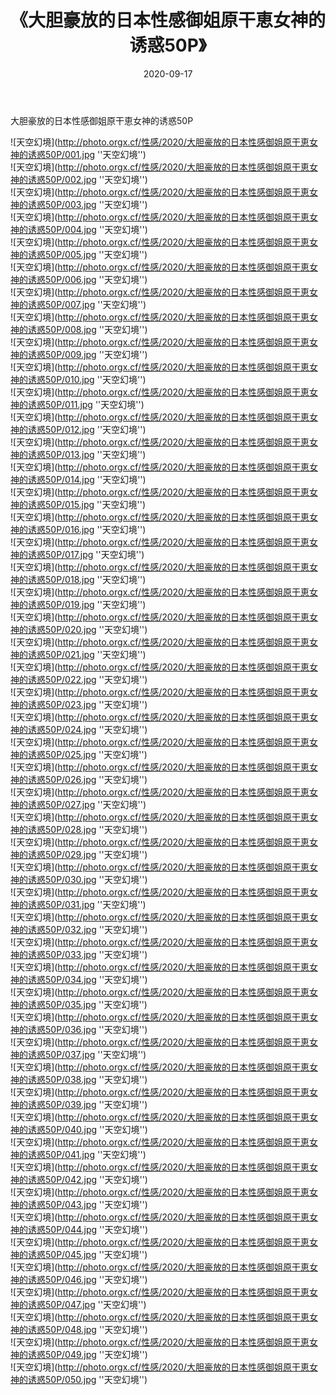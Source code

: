 ﻿---
layout: post
title: 《大胆豪放的日本性感御姐原干恵女神的诱惑50P》
date: 2020-09-17
img: http://photo.orgx.cf/性感/2020/大胆豪放的日本性感御姐原干恵女神的诱惑50P/000.jpg
tags: [美女,性感,泳衣]
---

大胆豪放的日本性感御姐原干恵女神的诱惑50P



![天空幻境](http://photo.orgx.cf/性感/2020/大胆豪放的日本性感御姐原干恵女神的诱惑50P/001.jpg ''天空幻境'')<br>
![天空幻境](http://photo.orgx.cf/性感/2020/大胆豪放的日本性感御姐原干恵女神的诱惑50P/002.jpg ''天空幻境'')<br>
![天空幻境](http://photo.orgx.cf/性感/2020/大胆豪放的日本性感御姐原干恵女神的诱惑50P/003.jpg ''天空幻境'')<br>
![天空幻境](http://photo.orgx.cf/性感/2020/大胆豪放的日本性感御姐原干恵女神的诱惑50P/004.jpg ''天空幻境'')<br>
![天空幻境](http://photo.orgx.cf/性感/2020/大胆豪放的日本性感御姐原干恵女神的诱惑50P/005.jpg ''天空幻境'')<br>
![天空幻境](http://photo.orgx.cf/性感/2020/大胆豪放的日本性感御姐原干恵女神的诱惑50P/006.jpg ''天空幻境'')<br>
![天空幻境](http://photo.orgx.cf/性感/2020/大胆豪放的日本性感御姐原干恵女神的诱惑50P/007.jpg ''天空幻境'')<br>
![天空幻境](http://photo.orgx.cf/性感/2020/大胆豪放的日本性感御姐原干恵女神的诱惑50P/008.jpg ''天空幻境'')<br>
![天空幻境](http://photo.orgx.cf/性感/2020/大胆豪放的日本性感御姐原干恵女神的诱惑50P/009.jpg ''天空幻境'')<br>
![天空幻境](http://photo.orgx.cf/性感/2020/大胆豪放的日本性感御姐原干恵女神的诱惑50P/010.jpg ''天空幻境'')<br>
![天空幻境](http://photo.orgx.cf/性感/2020/大胆豪放的日本性感御姐原干恵女神的诱惑50P/011.jpg ''天空幻境'')<br>
![天空幻境](http://photo.orgx.cf/性感/2020/大胆豪放的日本性感御姐原干恵女神的诱惑50P/012.jpg ''天空幻境'')<br>
![天空幻境](http://photo.orgx.cf/性感/2020/大胆豪放的日本性感御姐原干恵女神的诱惑50P/013.jpg ''天空幻境'')<br>
![天空幻境](http://photo.orgx.cf/性感/2020/大胆豪放的日本性感御姐原干恵女神的诱惑50P/014.jpg ''天空幻境'')<br>
![天空幻境](http://photo.orgx.cf/性感/2020/大胆豪放的日本性感御姐原干恵女神的诱惑50P/015.jpg ''天空幻境'')<br>
![天空幻境](http://photo.orgx.cf/性感/2020/大胆豪放的日本性感御姐原干恵女神的诱惑50P/016.jpg ''天空幻境'')<br>
![天空幻境](http://photo.orgx.cf/性感/2020/大胆豪放的日本性感御姐原干恵女神的诱惑50P/017.jpg ''天空幻境'')<br>
![天空幻境](http://photo.orgx.cf/性感/2020/大胆豪放的日本性感御姐原干恵女神的诱惑50P/018.jpg ''天空幻境'')<br>
![天空幻境](http://photo.orgx.cf/性感/2020/大胆豪放的日本性感御姐原干恵女神的诱惑50P/019.jpg ''天空幻境'')<br>
![天空幻境](http://photo.orgx.cf/性感/2020/大胆豪放的日本性感御姐原干恵女神的诱惑50P/020.jpg ''天空幻境'')<br>
![天空幻境](http://photo.orgx.cf/性感/2020/大胆豪放的日本性感御姐原干恵女神的诱惑50P/021.jpg ''天空幻境'')<br>
![天空幻境](http://photo.orgx.cf/性感/2020/大胆豪放的日本性感御姐原干恵女神的诱惑50P/022.jpg ''天空幻境'')<br>
![天空幻境](http://photo.orgx.cf/性感/2020/大胆豪放的日本性感御姐原干恵女神的诱惑50P/023.jpg ''天空幻境'')<br>
![天空幻境](http://photo.orgx.cf/性感/2020/大胆豪放的日本性感御姐原干恵女神的诱惑50P/024.jpg ''天空幻境'')<br>
![天空幻境](http://photo.orgx.cf/性感/2020/大胆豪放的日本性感御姐原干恵女神的诱惑50P/025.jpg ''天空幻境'')<br>
![天空幻境](http://photo.orgx.cf/性感/2020/大胆豪放的日本性感御姐原干恵女神的诱惑50P/026.jpg ''天空幻境'')<br>
![天空幻境](http://photo.orgx.cf/性感/2020/大胆豪放的日本性感御姐原干恵女神的诱惑50P/027.jpg ''天空幻境'')<br>
![天空幻境](http://photo.orgx.cf/性感/2020/大胆豪放的日本性感御姐原干恵女神的诱惑50P/028.jpg ''天空幻境'')<br>
![天空幻境](http://photo.orgx.cf/性感/2020/大胆豪放的日本性感御姐原干恵女神的诱惑50P/029.jpg ''天空幻境'')<br>
![天空幻境](http://photo.orgx.cf/性感/2020/大胆豪放的日本性感御姐原干恵女神的诱惑50P/030.jpg ''天空幻境'')<br>
![天空幻境](http://photo.orgx.cf/性感/2020/大胆豪放的日本性感御姐原干恵女神的诱惑50P/031.jpg ''天空幻境'')<br>
![天空幻境](http://photo.orgx.cf/性感/2020/大胆豪放的日本性感御姐原干恵女神的诱惑50P/032.jpg ''天空幻境'')<br>
![天空幻境](http://photo.orgx.cf/性感/2020/大胆豪放的日本性感御姐原干恵女神的诱惑50P/033.jpg ''天空幻境'')<br>
![天空幻境](http://photo.orgx.cf/性感/2020/大胆豪放的日本性感御姐原干恵女神的诱惑50P/034.jpg ''天空幻境'')<br>
![天空幻境](http://photo.orgx.cf/性感/2020/大胆豪放的日本性感御姐原干恵女神的诱惑50P/035.jpg ''天空幻境'')<br>
![天空幻境](http://photo.orgx.cf/性感/2020/大胆豪放的日本性感御姐原干恵女神的诱惑50P/036.jpg ''天空幻境'')<br>
![天空幻境](http://photo.orgx.cf/性感/2020/大胆豪放的日本性感御姐原干恵女神的诱惑50P/037.jpg ''天空幻境'')<br>
![天空幻境](http://photo.orgx.cf/性感/2020/大胆豪放的日本性感御姐原干恵女神的诱惑50P/038.jpg ''天空幻境'')<br>
![天空幻境](http://photo.orgx.cf/性感/2020/大胆豪放的日本性感御姐原干恵女神的诱惑50P/039.jpg ''天空幻境'')<br>
![天空幻境](http://photo.orgx.cf/性感/2020/大胆豪放的日本性感御姐原干恵女神的诱惑50P/040.jpg ''天空幻境'')<br>
![天空幻境](http://photo.orgx.cf/性感/2020/大胆豪放的日本性感御姐原干恵女神的诱惑50P/041.jpg ''天空幻境'')<br>
![天空幻境](http://photo.orgx.cf/性感/2020/大胆豪放的日本性感御姐原干恵女神的诱惑50P/042.jpg ''天空幻境'')<br>
![天空幻境](http://photo.orgx.cf/性感/2020/大胆豪放的日本性感御姐原干恵女神的诱惑50P/043.jpg ''天空幻境'')<br>
![天空幻境](http://photo.orgx.cf/性感/2020/大胆豪放的日本性感御姐原干恵女神的诱惑50P/044.jpg ''天空幻境'')<br>
![天空幻境](http://photo.orgx.cf/性感/2020/大胆豪放的日本性感御姐原干恵女神的诱惑50P/045.jpg ''天空幻境'')<br>
![天空幻境](http://photo.orgx.cf/性感/2020/大胆豪放的日本性感御姐原干恵女神的诱惑50P/046.jpg ''天空幻境'')<br>
![天空幻境](http://photo.orgx.cf/性感/2020/大胆豪放的日本性感御姐原干恵女神的诱惑50P/047.jpg ''天空幻境'')<br>
![天空幻境](http://photo.orgx.cf/性感/2020/大胆豪放的日本性感御姐原干恵女神的诱惑50P/048.jpg ''天空幻境'')<br>
![天空幻境](http://photo.orgx.cf/性感/2020/大胆豪放的日本性感御姐原干恵女神的诱惑50P/049.jpg ''天空幻境'')<br>
![天空幻境](http://photo.orgx.cf/性感/2020/大胆豪放的日本性感御姐原干恵女神的诱惑50P/050.jpg ''天空幻境'')<br>
